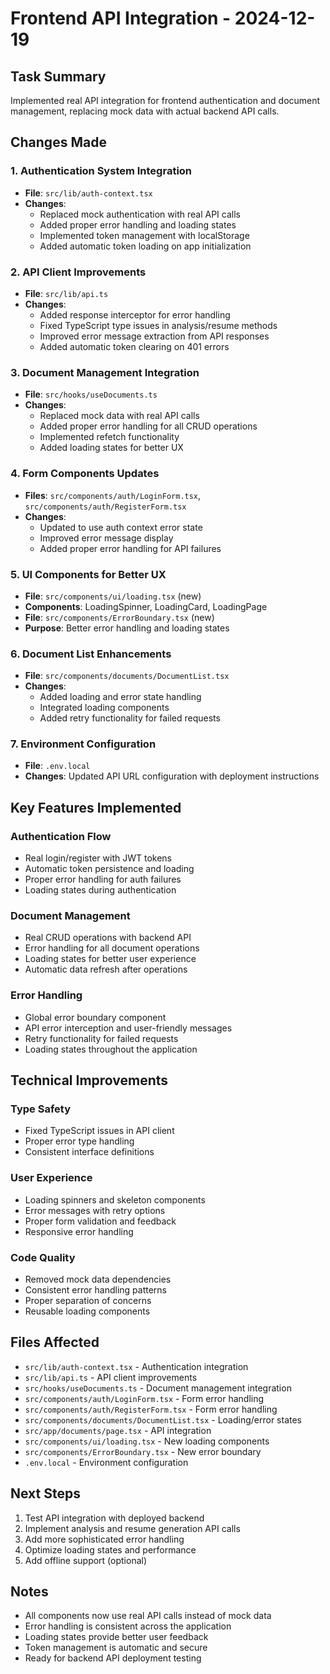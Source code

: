 # Frontend API Integration - 2024-12-19

## Task Summary
Implemented real API integration for frontend authentication and document management, replacing mock data with actual backend API calls.

## Changes Made

### 1. Authentication System Integration
- **File**: `src/lib/auth-context.tsx`
- **Changes**:
  - Replaced mock authentication with real API calls
  - Added proper error handling and loading states
  - Implemented token management with localStorage
  - Added automatic token loading on app initialization

### 2. API Client Improvements
- **File**: `src/lib/api.ts`
- **Changes**:
  - Added response interceptor for error handling
  - Fixed TypeScript type issues in analysis/resume methods
  - Improved error message extraction from API responses
  - Added automatic token clearing on 401 errors

### 3. Document Management Integration
- **File**: `src/hooks/useDocuments.ts`
- **Changes**:
  - Replaced mock data with real API calls
  - Added proper error handling for all CRUD operations
  - Implemented refetch functionality
  - Added loading states for better UX

### 4. Form Components Updates
- **Files**: `src/components/auth/LoginForm.tsx`, `src/components/auth/RegisterForm.tsx`
- **Changes**:
  - Updated to use auth context error state
  - Improved error message display
  - Added proper error handling for API failures

### 5. UI Components for Better UX
- **File**: `src/components/ui/loading.tsx` (new)
- **Components**: LoadingSpinner, LoadingCard, LoadingPage
- **File**: `src/components/ErrorBoundary.tsx` (new)
- **Purpose**: Better error handling and loading states

### 6. Document List Enhancements
- **File**: `src/components/documents/DocumentList.tsx`
- **Changes**:
  - Added loading and error state handling
  - Integrated loading components
  - Added retry functionality for failed requests

### 7. Environment Configuration
- **File**: `.env.local`
- **Changes**: Updated API URL configuration with deployment instructions

## Key Features Implemented

### Authentication Flow
- Real login/register with JWT tokens
- Automatic token persistence and loading
- Proper error handling for auth failures
- Loading states during authentication

### Document Management
- Real CRUD operations with backend API
- Error handling for all document operations
- Loading states for better user experience
- Automatic data refresh after operations

### Error Handling
- Global error boundary component
- API error interception and user-friendly messages
- Retry functionality for failed requests
- Loading states throughout the application

## Technical Improvements

### Type Safety
- Fixed TypeScript issues in API client
- Proper error type handling
- Consistent interface definitions

### User Experience
- Loading spinners and skeleton components
- Error messages with retry options
- Proper form validation and feedback
- Responsive error handling

### Code Quality
- Removed mock data dependencies
- Consistent error handling patterns
- Proper separation of concerns
- Reusable loading components

## Files Affected
- `src/lib/auth-context.tsx` - Authentication integration
- `src/lib/api.ts` - API client improvements
- `src/hooks/useDocuments.ts` - Document management integration
- `src/components/auth/LoginForm.tsx` - Form error handling
- `src/components/auth/RegisterForm.tsx` - Form error handling
- `src/components/documents/DocumentList.tsx` - Loading/error states
- `src/app/documents/page.tsx` - API integration
- `src/components/ui/loading.tsx` - New loading components
- `src/components/ErrorBoundary.tsx` - New error boundary
- `.env.local` - Environment configuration

## Next Steps
1. Test API integration with deployed backend
2. Implement analysis and resume generation API calls
3. Add more sophisticated error handling
4. Optimize loading states and performance
5. Add offline support (optional)

## Notes
- All components now use real API calls instead of mock data
- Error handling is consistent across the application
- Loading states provide better user feedback
- Token management is automatic and secure
- Ready for backend API deployment testing